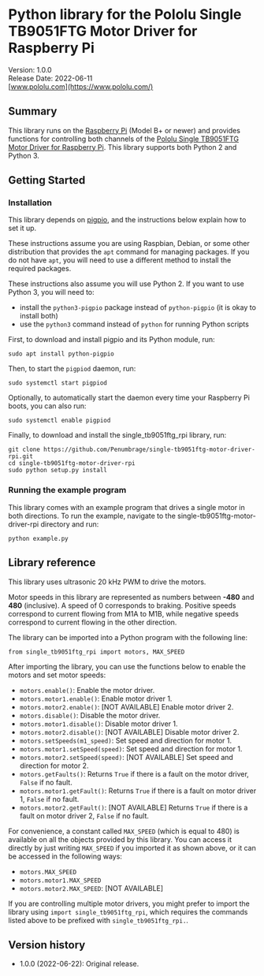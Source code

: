 # Python library for the Pololu Single TB9051FTG Motor Driver for Raspberry Pi

Version: 1.0.0<br>
Release Date: 2022-06-11<br>
[www.pololu.com](https://www.pololu.com/)

## Summary

This library runs on the [Raspberry Pi](https://www.pololu.com/product/2759)
(Model B+ or newer) and provides functions for controlling both channels of the
[Pololu Single TB9051FTG Motor Driver for Raspberry Pi](https://www.pololu.com/product/2997).
This library supports both Python 2 and Python 3.

## Getting Started

### Installation

This library depends on [pigpio](http://abyz.me.uk/rpi/pigpio/), and the
instructions below explain how to set it up.

These instructions assume you are using Raspbian, Debian, or some other
distribution that provides the `apt` command for managing packages. If you do
not have `apt`, you will need to use a different method to install the required
packages.

These instructions also assume you will use Python 2.  If you want to use
Python 3, you will need to:
* install the `python3-pigpio` package instead of `python-pigpio`
  (it is okay to install both)
* use the `python3` command instead of `python` for running Python scripts

First, to download and install pigpio and its Python module, run:

```
sudo apt install python-pigpio
```

Then, to start the `pigpiod` daemon, run:

```
sudo systemctl start pigpiod
```

Optionally, to automatically start the daemon every time your Raspberry Pi
boots, you can also run:

```
sudo systemctl enable pigpiod
```

Finally, to download and install the single_tb9051ftg_rpi library, run:

```
git clone https://github.com/Penumbrage/single-tb9051ftg-motor-driver-rpi.git
cd single-tb9051ftg-motor-driver-rpi
sudo python setup.py install
```

### Running the example program

This library comes with an example program that drives a single motor in both
directions.  To run the example, navigate to the
single-tb9051ftg-motor-driver-rpi directory and run:

```
python example.py
```

## Library reference

This library uses ultrasonic 20&nbsp;kHz PWM to drive the motors.

Motor speeds in this library are represented as numbers between **-480** and
**480** (inclusive).  A speed of 0 corresponds to braking.  Positive speeds
correspond to current flowing from M1A to M1B, while negative speeds
correspond to current flowing in the other direction.

The library can be imported into a Python program with the following line:

```
from single_tb9051ftg_rpi import motors, MAX_SPEED
```

After importing the library, you can use the functions below to enable the motors
and set motor speeds:

* `motors.enable()`: Enable the motor driver.
* `motors.motor1.enable()`: Enable motor driver 1.
* `motors.motor2.enable()`: [NOT AVAILABLE] Enable motor driver 2.
* `motors.disable()`: Disable the motor driver.
* `motors.motor1.disable()`: Disable motor driver 1.
* `motors.motor2.disable()`: [NOT AVAILABLE] Disable motor driver 2.
* `motors.setSpeeds(m1_speed)`: Set speed and direction for motor 1.
* `motors.motor1.setSpeed(speed)`: Set speed and direction for motor 1.
* `motors.motor2.setSpeed(speed)`: [NOT AVAILABLE] Set speed and direction for motor 2.
* `motors.getFaults()`: Returns `True` if there is a fault on the motor
  driver, `False` if no fault.
* `motors.motor1.getFault()`: Returns `True` if there is a fault on motor driver
  1, `False` if no fault.
* `motors.motor2.getFault()`: [NOT AVAILABLE] Returns `True` if there is a fault on motor driver
  2, `False` if no fault.

For convenience, a constant called `MAX_SPEED` (which is equal to 480) is
available on all the objects provided by this library.  You can access it
directly by just writing `MAX_SPEED` if you imported it as shown above, or it
can be accessed in the following ways:

* `motors.MAX_SPEED`
* `motors.motor1.MAX_SPEED`
* `motors.motor2.MAX_SPEED`: [NOT AVAILABLE]

If you are controlling multiple motor drivers, you might prefer to import the
library using `import single_tb9051ftg_rpi`, which requires the commands listed
above to be prefixed with `single_tb9051ftg_rpi.`.

## Version history

* 1.0.0 (2022-06-22): Original release.
